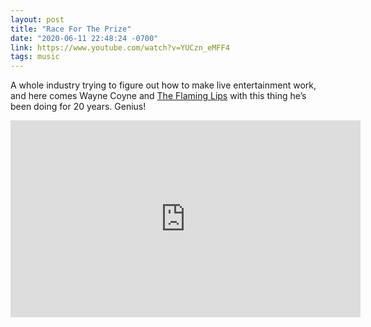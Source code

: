 ```yaml
---
layout: post
title: "Race For The Prize"
date: "2020-06-11 22:48:24 -0700"
link: https://www.youtube.com/watch?v=YUCzn_eMFF4
tags: music
---
```

A whole industry trying to figure out how to make live entertainment work, and here comes Wayne Coyne and [The Flaming Lips](http://flaminglips.com)  with this thing he’s been doing for 20 years. Genius!

<div class="embed">
  <iframe width="560" height="315" src="https://www.youtube.com/embed/YUCzn_eMFF4" frameborder="0" allow="accelerometer; autoplay; encrypted-media; gyroscope; picture-in-picture" allowfullscreen></iframe>
</div>
